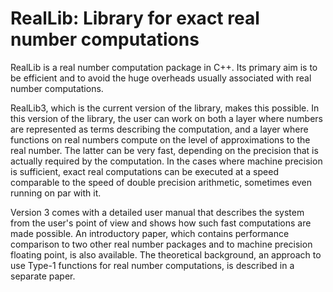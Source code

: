RealLib: Library for exact real number computations
=======

RealLib is a real number computation package in C++. Its primary aim is to be efficient and to avoid the huge overheads usually associated with real number computations.

RealLib3, which is the current version of the library, makes this possible. In this version of the library, the user can work on both a layer where numbers are represented as terms describing the computation, and a layer where functions on real numbers compute on the level of approximations to the real number. The latter can be very fast, depending on the precision that is actually required by the computation. In the cases where machine precision is sufficient, exact real computations can be executed at a speed comparable to the speed of double precision arithmetic, sometimes even running on par with it.

Version 3 comes with a detailed user manual that describes the system from the user's point of view and shows how such fast computations are made possible. An introductory paper, which contains performance comparison to two other real number packages and to machine precision floating point, is also available. The theoretical background, an approach to use Type-1 functions for real number computations, is described in a separate paper.
